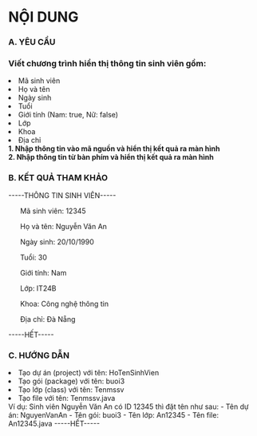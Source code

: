 <h1>NỘI DUNG</h1>
<h3>A. YÊU CẦU</h3>
<h3>Viết chương trình hiển thị thông tin sinh viên gồm:</h3>
<li>Mã sinh viên</li>
<li>Họ và tên</li>
<li>Ngày sinh</li>
<li>Tuổi</li>
<li>Giới tính (Nam: true, Nữ: false)</li>
<li>Lớp</li>
<li>Khoa</li> 
<li>Địa chỉ</li>
<b>1. Nhập thông tin vào mã nguồn và hiển thị kết quả ra màn hình</b>
<b><br>2. Nhập thông tin từ bàn phím và hiển thị kết quả ra màn hình</br></b>
<h3>B. KẾT QUẢ THAM KHẢO</h3>
-----THÔNG TIN SINH VIÊN-----
<ol>Mã sinh viên: 12345</ol>      
<ol>Họ và tên: Nguyễn Văn An</ol>
<ol>Ngày sinh: 20/10/1990</ol>
<ol>Tuổi: 30</ol>
<ol>Giới tính: Nam</ol>
<ol>Lớp: IT24B</ol>
<ol>Khoa: Công nghệ thông tin</ol>
<ol>Địa chỉ: Đà Nẵng</ol>
-----HẾT----- 
<h3>C. HƯỚNG DẪN</h3>
<li>Tạo dự án (project) với tên: HoTenSinhVien</li>
<li>Tạo gói (package) với tên: buoi3</li>
<li>Tạo lớp (class) với tên: Tenmssv</li>
<li>Tạo file với tên: Tenmssv.java</li>
Ví dụ: Sinh viên Nguyễn Văn An có ID 12345 thì đặt tên như sau:
- Tên dự án: NguyenVanAn
- Tên gói: buoi3
- Tên lớp: An12345
- Tên file: An12345.java
-----HẾT-----

